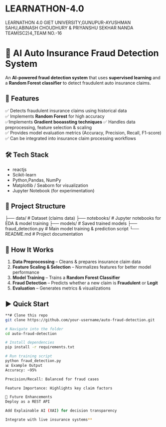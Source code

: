 # LEARNATHON-4.0
LEARNATHON 4.0 GIET UNIVERSITY,GUNUPUR-AYUSHMAN SAHU,ABINASH CHOUDHURY & PRIYANSHU SEKHAR NANDA TEAM(SC2)4_TEAM NO.-16
# 🚗 AI Auto Insurance Fraud Detection System  

An **AI-powered fraud detection system** that uses **supervised learning** and a **Random Forest classifier** to detect fraudulent auto insurance claims.  

## 📌 Features  
✅ Detects fraudulent insurance claims using historical data  
✅ Implements **Random Forest** for high accuracy  
✅Implements **Gradient booassting techniques** 
✅ Handles data preprocessing, feature selection & scaling  
✅ Provides model evaluation metrics (Accuracy, Precision, Recall, F1-score)  
✅ Can be integrated into insurance claim processing workflows  

## 🛠️ Tech Stack  
- reactjs
- Scikit-learn  
- Python,Pandas, NumPy  
- Matplotlib / Seaborn for visualization  
- Jupyter Notebook (for experimentation)  

## 📂 Project Structure  
├── data/ # Dataset (claims data)
├── notebooks/ # Jupyter notebooks for EDA & model training
├── models/ # Saved trained models
├── fraud_detection.py # Main model training & prediction script
└── README.md # Project documentation


## 🚀 How It Works  
1. **Data Preprocessing** – Cleans & prepares insurance claim data  
2. **Feature Scaling & Selection** – Normalizes features for better model performance  
3. **Model Training** – Trains a **Random Forest Classifier**  
4. **Fraud Detection** – Predicts whether a new claim is **Fraudulent** or **Legit**  
5. **Evaluation** – Generates metrics & visualizations  

## ▶️ Quick Start  
```bash
**# Clone this repo
git clone https://github.com/your-username/auto-fraud-detection.git

# Navigate into the folder
cd auto-fraud-detection

# Install dependencies
pip install -r requirements.txt

# Run training script
python fraud_detection.py
📊 Example Output
Accuracy: ~95%

Precision/Recall: Balanced for fraud cases

Feature Importance: Highlights key claim factors

🔮 Future Enhancements
Deploy as a REST API

Add Explainable AI (XAI) for decision transparency

Integrate with live insurance systems**
